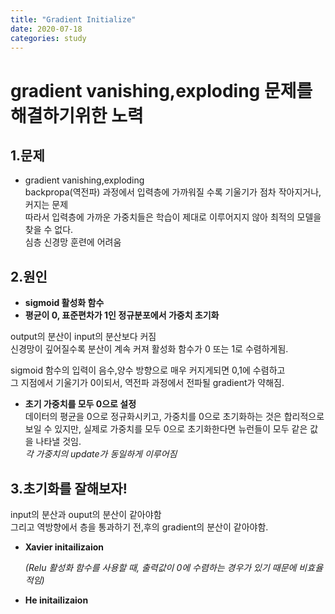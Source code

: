 ```yaml
---
title: "Gradient Initialize"
date: 2020-07-18
categories: study
---
```


# gradient vanishing,exploding 문제를 해결하기위한 노력

## 1.문제
- gradient vanishing,exploding  
backpropa(역전파) 과정에서 입력층에 가까워질 수록 기울기가 점차 작아지거나, 커지는 문제  
따라서 입력층에 가까운 가중치들은 학습이 제대로 이루어지지 않아 최적의 모델을 찾을 수 없다.  
심층 신경망 훈련에 어려움  

## 2.원인
- **sigmoid 활성화 함수**  
- **평균이 0, 표준편차가 1인 정규분포에서 가중치 초기화**  

output의 분산이 input의 분산보다 커짐  
신경망이 깊어질수록 분산이 계속 커져 활성화 함수가 0 또는 1로 수렴하게됨.  

sigmoid 함수의 입력이 음수,양수 방향으로 매우 커지게되면 0,1에 수렴하고  
그 지점에서 기울기가 0이되서, 역전파 과정에서 전파될 gradient가 약해짐.  

- **초기 가중치를 모두 0으로 설정**  
데이터의 평균을 0으로 정규화시키고, 가중치를 0으로 초기화하는 것은 합리적으로 보일 수 있지만, 실제로 가중치를 모두 0으로 초기화한다면 뉴런들이 모두 같은 값을 나타낼 것임.  
*각 가중치의 update가 동일하게 이루어짐*  

## 3.초기화를 잘해보자!

  input의 분산과 ouput의 분산이 같아야함  
  그리고 역방향에서 층을 통과하기 전,후의 gradient의 분산이 같아야함.  
- **Xavier initailizaion**  


  *(Relu 활성화 함수를 사용할 때, 출력값이 0에 수렴하는 경우가 있기 때문에 비효율적임)*  
- **He initailizaion**
